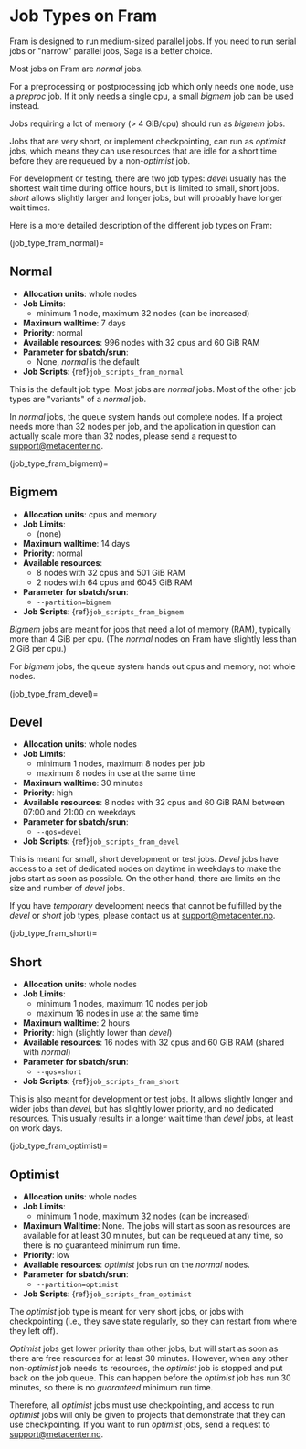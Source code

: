 # Job Types on Fram

Fram is designed to run medium-sized parallel jobs.  If you need to
run serial jobs or "narrow" parallel jobs, Saga is a better choice.

Most jobs on Fram are *normal* jobs.

For a preprocessing or postprocessing job which only needs one node,
use a *preproc* job.  If it only needs a single cpu, a small *bigmem*
job can be used instead.

Jobs requiring a lot of memory (> 4 GiB/cpu) should run as *bigmem*
jobs.

Jobs that are very short, or implement checkpointing, can run as
*optimist* jobs, which means they can use resources that are idle for
a short time before they are requeued by a non-*optimist* job.

For development or testing, there are two job types: *devel* usually
has the shortest wait time during office hours, but is limited to
small, short jobs.  *short* allows slightly larger and longer jobs,
but will probably have longer wait times.

Here is a more detailed description of the different job types on
Fram:


(job_type_fram_normal)=

## Normal

- __Allocation units__: whole nodes
- __Job Limits__:
    - minimum 1 node, maximum 32 nodes (can be increased)
- __Maximum walltime__: 7 days
- __Priority__: normal
- __Available resources__: 996 nodes with 32 cpus and 60 GiB RAM
- __Parameter for sbatch/srun__:
    - None, _normal_ is the default
- __Job Scripts__: {ref}`job_scripts_fram_normal`

This is the default job type.  Most jobs are *normal* jobs.  Most of
the other job types are "variants" of a *normal* job.

In _normal_ jobs, the queue system hands out complete nodes.  If a
project needs more than 32 nodes per job, and the application in
question can actually scale more than 32 nodes, please send a request
to [support@metacenter.no](mailto:support@metacenter.no).


(job_type_fram_bigmem)=

## Bigmem

- __Allocation units__: cpus and memory
- __Job Limits__:
    - (none)
- __Maximum walltime__: 14 days
- __Priority__: normal
- __Available resources__:
    - 8 nodes with 32 cpus and 501 GiB RAM
    - 2 nodes with 64 cpus and 6045 GiB RAM
- __Parameter for sbatch/srun__:
    - `--partition=bigmem`
- __Job Scripts__: {ref}`job_scripts_fram_bigmem`

*Bigmem* jobs are meant for jobs that need a lot of memory (RAM),
typically more than 4 GiB per cpu.  (The _normal_ nodes on Fram have
slightly less than 2 GiB per cpu.)

For _bigmem_ jobs, the queue system hands out cpus and memory, not
whole nodes.


(job_type_fram_devel)=

## Devel

- __Allocation units__: whole nodes
- __Job Limits__:
    - minimum 1 nodes, maximum 8 nodes per job
    - maximum 8 nodes in use at the same time
- __Maximum walltime__: 30 minutes
- __Priority__: high
- __Available resources__: 8 nodes with 32 cpus and 60 GiB RAM between
  07:00 and 21:00 on weekdays
- __Parameter for sbatch/srun__: 
    - `--qos=devel`
- __Job Scripts__: {ref}`job_scripts_fram_devel`

This is meant for small, short development or test jobs.  *Devel* jobs
have access to a set of dedicated nodes on daytime in weekdays to
make the jobs start as soon as possible.  On the other hand, there are
limits on the size and number of _devel_ jobs.

If you have _temporary_ development needs that cannot be fulfilled by
the _devel_ or _short_ job types, please contact us at
[support@metacenter.no](mailto:support@metacenter.no).


(job_type_fram_short)=

## Short

- __Allocation units__: whole nodes
- __Job Limits__:
    - minimum 1 nodes, maximum 10 nodes per job
    - maximum 16 nodes in use at the same time
- __Maximum walltime__: 2 hours
- __Priority__: high (slightly lower than *devel*)
- __Available resources__: 16 nodes with 32 cpus and 60 GiB RAM
  (shared with *normal*)
- __Parameter for sbatch/srun__: 
    - `--qos=short`
- __Job Scripts__: {ref}`job_scripts_fram_short`

This is also meant for development or test jobs.  It allows slightly
longer and wider jobs than *devel*, but has slightly lower priority,
and no dedicated resources.  This usually results in a longer wait
time than *devel* jobs, at least on work days.


(job_type_fram_optimist)=

## Optimist

- __Allocation units__: whole nodes
- __Job Limits__:
    - minimum 1 node, maximum 32 nodes (can be increased)
- __Maximum Walltime__: None.  The jobs will start as soon as
  resources are available for at least 30 minutes, but can be
  requeued at any time, so there is no guaranteed minimum run time.
- __Priority__: low
- __Available resources__: *optimist* jobs run on the *normal* nodes.
- __Parameter for sbatch/srun__: 
    - `--partition=optimist`
- __Job Scripts__: {ref}`job_scripts_fram_optimist`

The _optimist_ job type is meant for very short jobs, or jobs with
checkpointing (i.e., they save state regularly, so they can restart
from where they left off).

_Optimist_ jobs get lower priority than other jobs, but will start as
soon as there are free resources for at least 30 minutes.  However,
when any other non-_optimist_ job needs its resources, the _optimist_
job is stopped and put back on the job queue.  This can happen before
the _optimist_ job has run 30 minutes, so there is no _guaranteed_
minimum run time.

Therefore, all _optimist_ jobs must use checkpointing, and access to
run _optimist_ jobs will only be given to projects that demonstrate
that they can use checkpointing.  If you want to run _optimist_ jobs,
send a request to [support@metacenter.no](mailto:support@metacenter.no).
